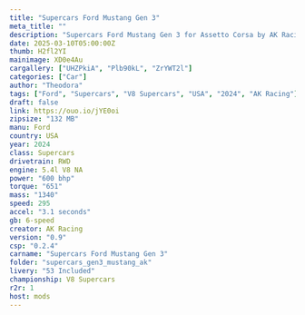 ```yaml
---
title: "Supercars Ford Mustang Gen 3"
meta_title: ""
description: "Supercars Ford Mustang Gen 3 for Assetto Corsa by AK Racing"
date: 2025-03-10T05:00:00Z
thumb: H2fl2YI
mainimage: XD0e4Au
cargallery: ["UHZPkiA", "Plb90kL", "ZrYWT2l"]
categories: ["Car"]
author: "Theodora"
tags: ["Ford", "Supercars", "V8 Supercars", "USA", "2024", "AK Racing"]
draft: false
link: https://ouo.io/jYE0oi
zipsize: "132 MB"
manu: Ford
country: USA
year: 2024
class: Supercars
drivetrain: RWD
engine: 5.4l V8 NA
power: "600 bhp"
torque: "651"
mass: "1340"
speed: 295
accel: "3.1 seconds"
gb: 6-speed
creator: AK Racing
version: "0.9"
csp: "0.2.4"
carname: "Supercars Ford Mustang Gen 3"
folder: "supercars_gen3_mustang_ak"
livery: "53 Included"
championship: V8 Supercars
r2r: 1
host: mods
---
```

